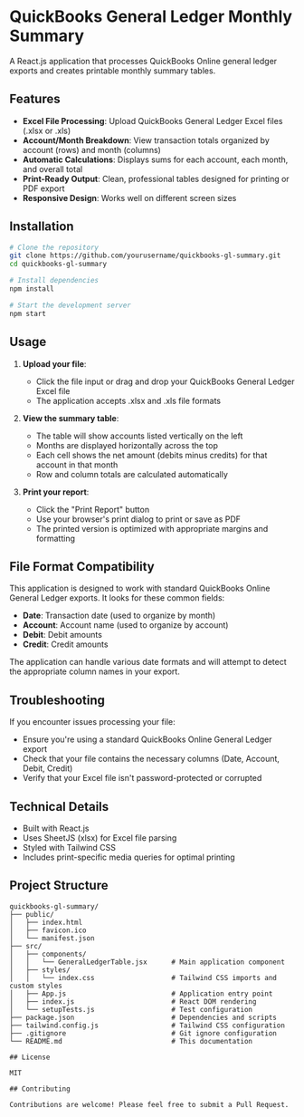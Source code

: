 # QuickBooks General Ledger Monthly Summary

A React.js application that processes QuickBooks Online general ledger exports and creates printable monthly summary tables.

## Features

- **Excel File Processing**: Upload QuickBooks General Ledger Excel files (.xlsx or .xls)
- **Account/Month Breakdown**: View transaction totals organized by account (rows) and month (columns)
- **Automatic Calculations**: Displays sums for each account, each month, and overall total
- **Print-Ready Output**: Clean, professional tables designed for printing or PDF export
- **Responsive Design**: Works well on different screen sizes

## Installation

```bash
# Clone the repository
git clone https://github.com/yourusername/quickbooks-gl-summary.git
cd quickbooks-gl-summary

# Install dependencies
npm install

# Start the development server
npm start
```

## Usage

1. **Upload your file**:
   - Click the file input or drag and drop your QuickBooks General Ledger Excel file
   - The application accepts .xlsx and .xls file formats

2. **View the summary table**:
   - The table will show accounts listed vertically on the left
   - Months are displayed horizontally across the top
   - Each cell shows the net amount (debits minus credits) for that account in that month
   - Row and column totals are calculated automatically

3. **Print your report**:
   - Click the "Print Report" button
   - Use your browser's print dialog to print or save as PDF
   - The printed version is optimized with appropriate margins and formatting

## File Format Compatibility

This application is designed to work with standard QuickBooks Online General Ledger exports. It looks for these common fields:

- **Date**: Transaction date (used to organize by month)
- **Account**: Account name (used to organize by account)
- **Debit**: Debit amounts
- **Credit**: Credit amounts

The application can handle various date formats and will attempt to detect the appropriate column names in your export.

## Troubleshooting

If you encounter issues processing your file:

- Ensure you're using a standard QuickBooks Online General Ledger export
- Check that your file contains the necessary columns (Date, Account, Debit, Credit)
- Verify that your Excel file isn't password-protected or corrupted

## Technical Details

- Built with React.js
- Uses SheetJS (xlsx) for Excel file parsing
- Styled with Tailwind CSS
- Includes print-specific media queries for optimal printing

## Project Structure

```
quickbooks-gl-summary/
├── public/
│   ├── index.html
│   ├── favicon.ico
│   └── manifest.json
├── src/
│   ├── components/
│   │   └── GeneralLedgerTable.jsx      # Main application component
│   ├── styles/
│   │   └── index.css                   # Tailwind CSS imports and custom styles
│   ├── App.js                          # Application entry point
│   ├── index.js                        # React DOM rendering
│   └── setupTests.js                   # Test configuration
├── package.json                        # Dependencies and scripts
├── tailwind.config.js                  # Tailwind CSS configuration
├── .gitignore                          # Git ignore configuration
└── README.md                           # This documentation

## License

MIT

## Contributing

Contributions are welcome! Please feel free to submit a Pull Request.
